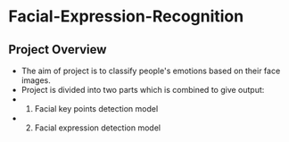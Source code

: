 # Facial-Expression-Recognition

## Project Overview
  - The aim of project is to classify people's emotions based on their face images.
  - Project is divided into two parts which is combined to give output:
  - 1. Facial key points detection model
  - 2. Facial expression detection model
  

